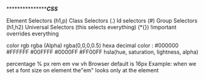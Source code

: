 
******************************************CSS***************************
<!-- Selectors -->
Element Selectors (h1,p)
Class Selectors (.)
Id selectors (#)
Group Selectors (h1,h2)
Universal Selectors (this selects everything) (*{})
!important overrides everything

<!-- Colors -->
color
rgb
rgba (Alpha) rgba(0,0,0,0.5)
hexa decimal color : #000000 #FFFFFF #00FFFF #0000FF #FF00FF 
hsla(hue, saturation, lightness, alpha)

<!-- /* Css Units & Sizes */ -->
percentage %
px
rem
em
vw
vh
Browser default is 16px
Example: when we set a font size on element the"em" looks only at the element

<!-- Box Modal -->

